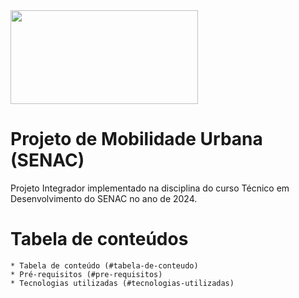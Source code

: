 <img src="https://useargo.com/wp-content/uploads/2019/10/Mobilidade-urbana-desafios-de-locomover-nos-principais-centros-urbanos.jpg" height="150" width="300" />

# Projeto de Mobilidade Urbana (SENAC)

Projeto Integrador implementado na disciplina do curso Técnico em Desenvolvimento do SENAC no ano de 2024.

Tabela de conteúdos
=========================
<!--ts-->
	* Tabela de conteúdo (#tabela-de-conteudo)
	* Pré-requisitos (#pre-requisitos)
	* Tecnologias utilizadas (#tecnologias-utilizadas)
<!--te-->

